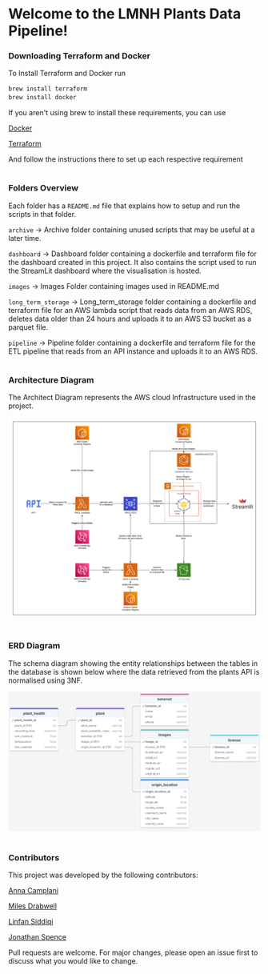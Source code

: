 
# Welcome to the LMNH Plants Data Pipeline!

### Downloading Terraform and Docker

To Install Terraform and Docker run 

```bash
brew install terraform
brew install docker
```
If you aren't using brew to install these requirements, you can use

[Docker](https://docs.docker.com/engine/install/)

[Terraform](https://developer.hashicorp.com/terraform/tutorials/aws-get-started/install-cli)

And follow the instructions there to set up each respective requirement

#

### Folders Overview

Each folder has a `README.md` file that explains how to setup and run the scripts in that folder.

`archive` -> Archive folder containing unused scripts that may be useful at a later time.

`dashboard` -> Dashboard folder containing a dockerfile and terraform file for the dashboard created in this project. It also contains the script used to run the StreamLit dashboard where the visualisation is hosted. 

`images` -> Images Folder containing images used in README.md

`long_term_storage` -> Long_term_storage folder containing a dockerfile and terraform file for an AWS lambda script that reads data from an AWS RDS, deletes data older than 24 hours and uploads it to an AWS S3 bucket as a parquet file. 

`pipeline` -> Pipeline folder containing a dockerfile and terraform file for the ETL pipeline that reads from an API instance and uploads it to an AWS RDS.

#

### Architecture Diagram

The Architect Diagram represents the AWS cloud Infrastructure used in the project.

![Architect_diagram](images/Architect_diagram.png)

#

### ERD Diagram

The schema diagram showing the entity relationships between the tables in the database is shown below where the data retrieved from the plants API is normalised using 3NF.

![ERD_DIAGRAM](images/ERD_diagram.png)

#

### Contributors 

This project was developed by the following contributors:

[Anna Camplani](https://github.com/annac02)

[Miles Drabwell](https://github.com/MilesDrabwell)

[Linfan Siddiqi](https://github.com/LinfanS)

[Jonathan Spence](https://github.com/HighestAuto)

Pull requests are welcome. For major changes, please open an issue first
to discuss what you would like to change.

